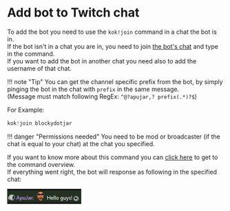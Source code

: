# Add bot to Twitch chat

To add the bot you need to use the `kok!join` command in a chat the bot is in.
<br>If the bot isn't in a chat you are in, you need to join [the bot's chat](https://www.twitch.tv/ApuJar/chat) and type in the command.
<br>If you want to add the bot in another chat you need also to add the username of that chat.

!!! note "Tip"
    You can get the channel specific prefix from the bot, by simply pinging the bot in the chat with `prefix` in the same message. 
    <br>(Message must match following RegEx: `^@?apujar,? prefix(.*)?$`)

<p>For Example:</p>

```java
kok!join blockydotjar
```

!!! danger "Permissions needed"
    You need to be mod or broadcaster (if the chat is equal to your chat) at the chat you specified.

If you want to know more about this command you can [click here](https://blockydotjar.github.io/ApuJar-Website/bot-commands/utility-commands.html?h=join) to get to the command overview.
<br>If everything went right, the bot will response as following in the specified chat:

![ApuJar's join message, after successful connection to the chat.](https://raw.githubusercontent.com/BlockyDotJar/ApuJar-Website/main/docs/assets/images/join-message.png)